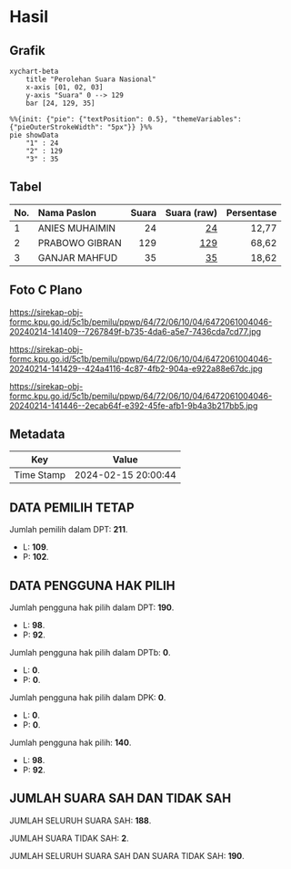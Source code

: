 # Hasil

## Grafik

```mermaid
xychart-beta
    title "Perolehan Suara Nasional"
    x-axis [01, 02, 03]
    y-axis "Suara" 0 --> 129
    bar [24, 129, 35]
```

```mermaid
%%{init: {"pie": {"textPosition": 0.5}, "themeVariables": {"pieOuterStrokeWidth": "5px"}} }%%
pie showData
    "1" : 24
    "2" : 129
    "3" : 35
```

## Tabel

| No. | Nama Paslon    | Suara | Suara (raw) | Persentase |
|:--- |:-------------- | -----:| -----------:| ----------:|
| 1   | ANIES MUHAIMIN | 24    | [24][p-1]   | 12,77      |
| 2   | PRABOWO GIBRAN | 129   | [129][p-2]  | 68,62      |
| 3   | GANJAR MAHFUD  | 35    | [35][p-3]   | 18,62      |


[p-1]: https://github.com/gigit-pemilu/pemilu-2024/blob/main/pilpres/hitung-suara/sub/64-kalimantan-timur/sub/72-kota-samarinda/sub/06-sungai-kunjang/sub/1004-lok-bahu/sub/046-tps/sub/paslon-1.txt
[p-2]: https://github.com/gigit-pemilu/pemilu-2024/blob/main/pilpres/hitung-suara/sub/64-kalimantan-timur/sub/72-kota-samarinda/sub/06-sungai-kunjang/sub/1004-lok-bahu/sub/046-tps/sub/paslon-2.txt
[p-3]: https://github.com/gigit-pemilu/pemilu-2024/blob/main/pilpres/hitung-suara/sub/64-kalimantan-timur/sub/72-kota-samarinda/sub/06-sungai-kunjang/sub/1004-lok-bahu/sub/046-tps/sub/paslon-3.txt

## Foto C Plano

https://sirekap-obj-formc.kpu.go.id/5c1b/pemilu/ppwp/64/72/06/10/04/6472061004046-20240214-141409--7267849f-b735-4da6-a5e7-7436cda7cd77.jpg

https://sirekap-obj-formc.kpu.go.id/5c1b/pemilu/ppwp/64/72/06/10/04/6472061004046-20240214-141429--424a4116-4c87-4fb2-904a-e922a88e67dc.jpg

https://sirekap-obj-formc.kpu.go.id/5c1b/pemilu/ppwp/64/72/06/10/04/6472061004046-20240214-141446--2ecab64f-e392-45fe-afb1-9b4a3b217bb5.jpg


## Metadata

| Key        | Value               |
| ---------- | ------------------- |
| Time Stamp | 2024-02-15 20:00:44 |


## DATA PEMILIH TETAP

Jumlah pemilih dalam DPT: **211**.
 * L: **109**.
 * P: **102**.

## DATA PENGGUNA HAK PILIH

Jumlah pengguna hak pilih dalam DPT: **190**.
 * L: **98**.
 * P: **92**.

Jumlah pengguna hak pilih dalam DPTb: **0**.
 * L: **0**.
 * P: **0**.

Jumlah pengguna hak pilih dalam DPK: **0**.
 * L: **0**.
 * P: **0**.

Jumlah pengguna hak pilih: **140**.
 * L: **98**.
 * P: **92**.

## JUMLAH SUARA SAH DAN TIDAK SAH

JUMLAH SELURUH SUARA SAH: **188**.

JUMLAH SUARA TIDAK SAH: **2**.

JUMLAH SELURUH SUARA SAH DAN SUARA TIDAK SAH: **190**.


